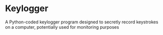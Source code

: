 # Keylogger
A Python-coded keylogger program designed to secretly record keystrokes on a computer, potentially used for monitoring purposes
